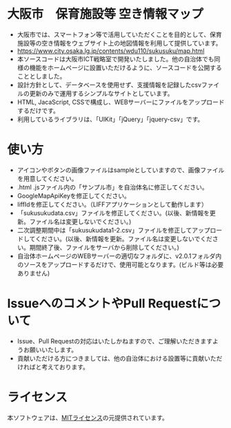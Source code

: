 # 大阪市　保育施設等 空き情報マップ

- 大阪市では、スマートフォン等で活用していただくことを目的として、保育施設等の空き情報をウェブサイト上の地図情報を利用して提供しています。
- https://www.city.osaka.lg.jp/contents/wdu110/sukusuku/map.html
- 本ソースコードは大阪市ICT戦略室で開発いたしました。他の自治体でも同様の機能をホームページに設置いただけるように、ソースコードを公開することとしました。
- 設計方針として、データベースを使用せず、支援情報を記録したcsvファイルの更新のみで運用するシンプルなサイトとしています。
- HTML, JacaScript, CSSで構成し、WEBサーバーにファイルをアップロードするだけです。
- 利用しているライブラリは、「UIKit」「jQuery」「jquery-csv」です。

# 使い方
- アイコンやボタンの画像ファイルはsampleとしていますので、画像ファイルを用意してください。
- .html .jsファイル内の「サンプル市」を自治体名に修正してください。
- GoogleMapApiKeyを修正してください。
- liffIdを修正してください。（LIFFアプリケーションとして動作します）
- 「sukusukudata.csv」ファイルを修正してください。(以後、新情報を更新。ファイル名は変更しないでください。)
- 二次調整期間中は「sukusukudata1-2.csv」ファイルを修正してアップロードしてください。(以後、新情報を更新。ファイル名は変更しないでください。期間終了後、ファイルをサーバから削除してください。)
- 自治体ホームページのWEBサーバーの適切なフォルダに、v2.0.1フォルダ内のソースをアップロードするだけで、使用可能となります。(ビルド等は必要ありません)

# IssueへのコメントやPull Requestについて

- Issue、Pull Requestの対応はいたしかねますので、ご理解いただきますようお願いいたします。
- 貢献いただける方につきましては、他の自治体における設置等に貢献いただければと考えております。

# ライセンス
本ソフトウェアは、[MITライセンス](/LICENCE.txt)の元提供されています。
